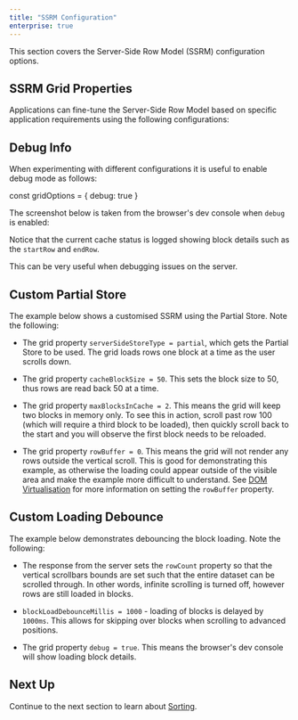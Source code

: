 ```yaml
---
title: "SSRM Configuration"
enterprise: true
---
```


This section covers the Server-Side Row Model (SSRM) configuration options.

## SSRM Grid Properties

Applications can fine-tune the Server-Side Row Model based on specific application requirements using the following configurations:

<api-documentation source='grid-properties/properties.json' section='serverSideRowModel'></api-documentation>

## Debug Info

When experimenting with different configurations it is useful to enable debug mode as follows:

<snippet>
const gridOptions = {
    debug: true
}
</snippet>

The screenshot below is taken from the browser's dev console when `debug` is enabled:

<image-caption src="debug.png" constrained="true" alt="Console Output"></image-caption>

Notice that the current cache status is logged showing block details such as the `startRow` and `endRow`.

This can be very useful when debugging issues on the server.

## Custom Partial Store

The example below shows a customised SSRM using the Partial Store. Note the following:

- The grid property `serverSideStoreType = partial`, which gets the Partial Store to be used. The grid loads rows one block at a time as the user scrolls down.

- The grid property `cacheBlockSize = 50`. This sets the block size to 50, thus rows are read back 50 at a time.

- The grid property `maxBlocksInCache = 2`. This means the grid will keep two blocks in memory only. To see this in action, scroll past row 100 (which will require a third block to be loaded), then quickly scroll back to the start and you will observe the first block needs to be reloaded.

- The grid property `rowBuffer = 0`. This means the grid will not render any rows outside the vertical scroll. This is good for demonstrating this example, as otherwise the loading could appear outside of the visible area and make the example more difficult to understand. See [DOM Virtualisation](/dom-virtualisation/) for more information on setting the `rowBuffer` property.

<grid-example title='Custom Partial' name='custom-infinite' type='generated' options='{ "enterprise": true, "modules": ["serverside"] }'></grid-example>

## Custom Loading Debounce

The example below demonstrates debouncing the block loading. Note the following:

- The response from the server sets the `rowCount` property so that the vertical scrollbars bounds are set such that the entire dataset can be scrolled through. In other words, infinite scrolling is turned off, however rows are still loaded in blocks.

- `blockLoadDebounceMillis = 1000` - loading of blocks is delayed by `1000ms`. This allows for skipping over blocks when scrolling to advanced positions.

- The grid property `debug = true`. This means the browser's dev console will show loading block details.

<grid-example title='Block Loading Debounce' name='block-load-debounce' type='generated' options='{ "enterprise": true, "modules": ["serverside", "menu", "columnpanel"] }'></grid-example>

## Next Up

Continue to the next section to learn about [Sorting](/server-side-model-sorting/).


